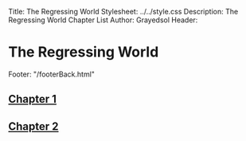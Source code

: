 Title: The Regressing World
Stylesheet: ../../style.css
Description: The Regressing World Chapter List
Author: Grayedsol
Header: <h1>The Regressing World</h1>
Footer: "/footerBack.html"

## [Chapter 1](./Chapter1.html)
## [Chapter 2](./Chapter2.html)
